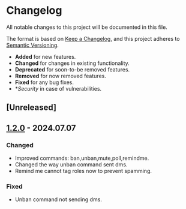 # Changelog

All notable changes to this project will be documented in this file.

The format is based on [Keep a Changelog](https://keepachangelog.com/en/1.1.0/),
and this project adheres to [Semantic Versioning](https://semver.org/spec/v2.0.0.html).

  - **Added** for new features.
  - **Changed** for changes in existing functionality.
  - **Deprecated** for soon-to-be removed features.
  - **Removed** for now removed features.
  - **Fixed** for any bug fixes.
  - **Security* in case of vulnerabilities.

## [Unreleased]

   ## [1.2.0](https://github.com/CodeGuardianSOF/DiscordBot/releases/tag/v1.2.0) - 2024.07.07
   
### Changed

 - Improved commands: ban,unban,mute,poll,remindme.
 - Changed the way unban command sent dms.
 - Remind me cannot tag roles now to prevent spamming.

### Fixed

 - Unban command not sending dms.

